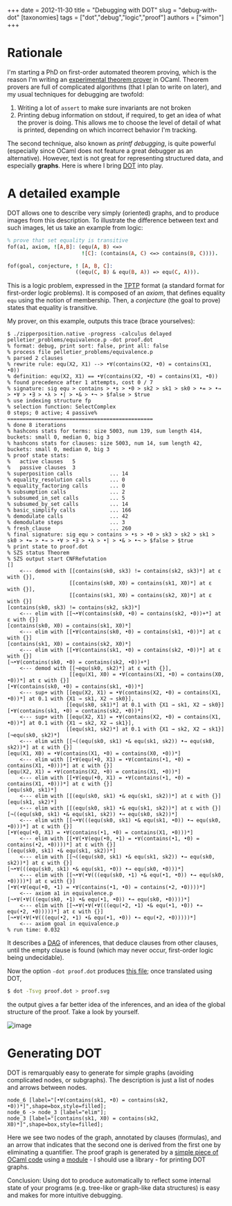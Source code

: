 +++
date = 2012-11-30
title = "Debugging with DOT"
slug = "debug-with-dot"
[taxonomies]
tags = ["dot","debug","logic","proof"]
authors = ["simon"]
+++

# Rationale

I'm starting a PhD on first-order automated theorem proving, which is the reason I'm writing an [experimental theorem prover](http://github.com/c-cube/zipperposition/) in OCaml. Theorem provers are full of complicated algorithms (that I plan to write on later), and my usual techniques for debugging are twofold:

1.  Writing a lot of `assert` to make sure invariants are not broken
2.  Printing debug information on stdout, if required, to get an idea of what the prover is doing. This allows me to choose the level of detail of what is printed, depending on which incorrect behavior I'm tracking.

The second technique, also known as *printf debugging*, is quite powerful (especially since OCaml does not feature a great debugger as an alternative). However, text is not great for representing structured data, and especially **graphs**. Here is where I bring [DOT](http://graphviz.org/) into play.

# A detailed example

DOT allows one to describe very simply (oriented) graphs, and to produce images from this description. To illustrate the difference between text and such images, let us take an example from logic:

```prolog
% prove that set equality is transitive
fof(a1, axiom, ![A,B]: (equ(A, B) <=>
                        ![C]: (contains(A, C) <=> contains(B, C)))).

fof(goal, conjecture, ! [A, B, C]:
                      ((equ(C, B) & equ(B, A)) => equ(C, A))).
```

This is a logic problem, expressed in the [TPTP](http://www.cs.miami.edu/~tptp/%20/) format (a standard format for first-order logic problems). It is composed of an *axiom*, that defines equality `equ` using the notion of membership. Then, a *conjecture* (the goal to prove) states that equality is transitive.

My prover, on this example, outputs this trace (brace yourselves):

    $ ./zipperposition.native -progress -calculus delayed pelletier_problems/equivalence.p -dot proof.dot
    % format: debug, print sort: false, print all: false
    % process file pelletier_problems/equivalence.p
    % parsed 2 clauses
    % rewrite rule: equ(X2, X1) --> •∀(contains(X2, •0) = contains(X1, •0))
    % definition: equ(X2, X1) == •∀(contains(X2, •0) = contains(X1, •0))
    % found precedence after 1 attempts, cost 0 / 7
    % signature: sig equ > contains > •s > •0 > sk2 > sk1 > sk0 > •= > •→ > •∀ > •∃ > •λ > •| > •& > •¬ > $false > $true
    % use indexing structure fp
    % selection function: SelectComplex
    0 steps; 0 active; 4 passive% ===============================================
    % done 8 iterations
    % hashcons stats for terms: size 5003, num 139, sum length 414, buckets: small 0, median 0, big 3
    % hashcons stats for clauses: size 5003, num 14, sum length 42, buckets: small 0, median 0, big 3
    % proof state stats:
    %   active clauses   5
    %   passive clauses  3
    % superposition calls            ... 14
    % equality_resolution calls      ... 0
    % equality_factoring calls       ... 0
    % subsumption calls              ... 2
    % subsumed_in_set calls          ... 5
    % subsumed_by_set calls          ... 14
    % basic_simplify calls           ... 166
    % demodulate calls               ... 42
    % demodulate steps               ... 3
    % fresh_clause                   ... 260
    % final signature: sig equ > contains > •s > •0 > sk3 > sk2 > sk1 > sk0 > •= > •→ > •∀ > •∃ > •λ > •| > •& > •¬ > $false > $true
    % print state to proof.dot
    % SZS status Theorem
    % SZS output start CNFRefutation
    []
        <--- demod with [[contains(sk0, sk3) != contains(sk2, sk3)*] at ε with {}], 
                        [[contains(sk0, X0) = contains(sk1, X0)*] at ε with {}], 
                        [[contains(sk1, X0) = contains(sk2, X0)*] at ε with {}]
    [contains(sk0, sk3) != contains(sk2, sk3)*]
        <--- elim with [[¬•∀(contains(sk0, •0) = contains(sk2, •0))+*] at ε with {}]
    [contains(sk0, X0) = contains(sk1, X0)*]
        <--- elim with [[•∀(contains(sk0, •0) = contains(sk1, •0))*] at ε with {}]
    [contains(sk1, X0) = contains(sk2, X0)*]
        <--- elim with [[•∀(contains(sk1, •0) = contains(sk2, •0))*] at ε with {}]
    [¬•∀(contains(sk0, •0) = contains(sk2, •0))+*]
        <--- demod with [[¬equ(sk0, sk2)*] at ε with {}], 
                        [[equ(X1, X0) = •∀(contains(X1, •0) = contains(X0, •0))*] at ε with {}]
    [•∀(contains(sk0, •0) = contains(sk1, •0))*]
        <--- sup+ with [[equ(X2, X1) = •∀(contains(X2, •0) = contains(X1, •0))*] at 0.1 with {X1 → sk1, X2 → sk0}], 
                       [[equ(sk0, sk1)*] at 0.1 with {X1 → sk1, X2 → sk0}]
    [•∀(contains(sk1, •0) = contains(sk2, •0))*]
        <--- sup+ with [[equ(X2, X1) = •∀(contains(X2, •0) = contains(X1, •0))*] at 0.1 with {X1 → sk2, X2 → sk1}], 
                       [[equ(sk1, sk2)*] at 0.1 with {X1 → sk2, X2 → sk1}]
    [¬equ(sk0, sk2)*]
        <--- elim with [[¬((equ(sk0, sk1) •& equ(sk1, sk2)) •→ equ(sk0, sk2))*] at ε with {}]
    [equ(X1, X0) = •∀(contains(X1, •0) = contains(X0, •0))*]
        <--- elim with [[•∀(equ(•0, X1) = •∀(contains(•1, •0) = contains(X1, •0)))*] at ε with {}]
    [equ(X2, X1) = •∀(contains(X2, •0) = contains(X1, •0))*]
        <--- elim with [[•∀(equ(•0, X1) = •∀(contains(•1, •0) = contains(X1, •0)))*] at ε with {}]
    [equ(sk0, sk1)*]
        <--- elim with [[(equ(sk0, sk1) •& equ(sk1, sk2))*] at ε with {}]
    [equ(sk1, sk2)*]
        <--- elim with [[(equ(sk0, sk1) •& equ(sk1, sk2))*] at ε with {}]
    [¬((equ(sk0, sk1) •& equ(sk1, sk2)) •→ equ(sk0, sk2))*]
        <--- elim with [[¬•∀(((equ(sk0, sk1) •& equ(sk1, •0)) •→ equ(sk0, •0)))*] at ε with {}]
    [•∀(equ(•0, X1) = •∀(contains(•1, •0) = contains(X1, •0)))*]
        <--- elim with [[•∀(•∀(equ(•0, •1) = •∀(contains(•1, •0) = contains(•2, •0))))*] at ε with {}]
    [(equ(sk0, sk1) •& equ(sk1, sk2))*]
        <--- elim with [[¬((equ(sk0, sk1) •& equ(sk1, sk2)) •→ equ(sk0, sk2))*] at ε with {}]
    [¬•∀(((equ(sk0, sk1) •& equ(sk1, •0)) •→ equ(sk0, •0)))*]
        <--- elim with [[¬•∀(•∀(((equ(sk0, •1) •& equ(•1, •0)) •→ equ(sk0, •0))))*] at ε with {}]
    [•∀(•∀(equ(•0, •1) = •∀(contains(•1, •0) = contains(•2, •0))))*]
        <--- axiom a1 in equivalence.p
    [¬•∀(•∀(((equ(sk0, •1) •& equ(•1, •0)) •→ equ(sk0, •0))))*]
        <--- elim with [[¬•∀(•∀(•∀(((equ(•2, •1) •& equ(•1, •0)) •→ equ(•2, •0)))))*] at ε with {}]
    [¬•∀(•∀(•∀(((equ(•2, •1) •& equ(•1, •0)) •→ equ(•2, •0)))))*]
        <--- axiom goal in equivalence.p
    % run time: 0.032

It describes a [DAG](http://en.wikipedia.org/wiki/Directed_acyclic_graph%20/) of inferences, that deduce clauses from other clauses, until the empty clause is found (which may never occur, first-order logic being undecidable).

Now the option `-dot proof.dot` produces [this file](../images/proof.dot); once translated using DOT,

```sh
$ dot -Tsvg proof.dot > proof.svg
```

the output gives a far better idea of the inferences, and an idea of the global structure of the proof. Take a look by yourself.

![image](../images/proof.svg)

Generating DOT
==============

DOT is remarquably easy to generate for simple graphs (avoiding complicated nodes, or subgraphs). The description is just a list of nodes and arrows between nodes.

```
node_6 [label="[•∀(contains(sk1, •0) = contains(sk2, •0))*]",shape=box,style=filled];
node_6 -> node_3 [label="elim"];
node_3 [label="[contains(sk1, X0) = contains(sk2, X0)*]",shape=box,style=filled];
```

Here we see two nodes of the graph, annotated by clauses (formulas), and an arrow that indicates that the second one is derived from the first one by eliminating a quantifier. The proof graph is generated by a [simple piece of OCaml code](http://github.com/c-cube/zipperposition/blob/61530e886353a577dea1dde802baf456594c39d1/src/proofState.ml#L235/) using a [module](https://github.com/c-cube/zipperposition/blob/61530e886353a577dea1dde802baf456594c39d1/src/dot.ml/) - I should use a library - for printing DOT graphs.

Conclusion: Using dot to produce automatically to reflect some internal state of your programs (e.g. tree-like or graph-like data structures) is easy and makes for more intuitive debugging.
